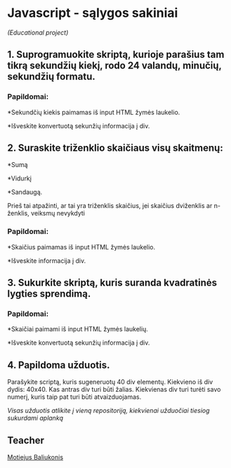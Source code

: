 # Javascript - sąlygos sakiniai
_(Educational project)_

## 1. Suprogramuokite skriptą, kurioje parašius tam tikrą sekundžių kiekį, rodo  24 valandų, minučių, sekundžių formatu.

### Papildomai:

*Sekundčių kiekis paimamas iš input HTML žymės laukelio.

*Išveskite konvertuotą sekunžių informacija į div.



## 2. Suraskite triženklio skaičiaus visų skaitmenų:

*Sumą

*Vidurkį

*Sandaugą.

Prieš tai atpažinti, ar tai yra triženklis skaičius, jei skaičius dviženklis ar n-ženklis, veiksmų nevykdyti                            

### Papildomai:

*Skaičius paimamas iš input HTML žymės laukelio.

*Išveskite informacija į div.



## 3. Sukurkite  skriptą, kuris suranda kvadratinės lygties sprendimą.

### Papildomai:

*Skaičiai paimami iš input HTML žymės laukelių.

*Išveskite konvertuotą sekunžių informacija į div.



## 4. Papildoma užduotis.

Parašykite scriptą, kuris sugeneruotų 40 div elementų. Kiekvieno iš div dydis:  40x40. Kas antras div turi būti žalias. Kiekvienas div turi turėti savo numerį, kuris taip pat turi būti atvaizduojamas.

_Visas užduotis atlikite į vieną repositoriją, kiekvienai užduočiai tiesiog sukurdami aplanką_

## Teacher

[Motiejus Baliukonis](https://github.com/motiejus1)